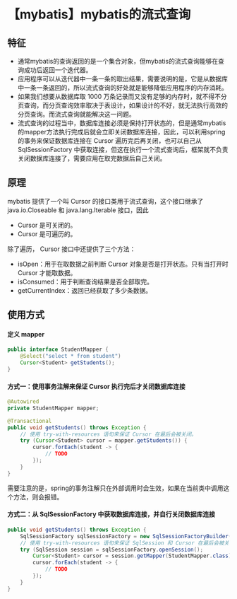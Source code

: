 # 【mybatis】mybatis的流式查询
## 特征
* 通常mybatis的查询返回的是一个集合对象，但mybatis的流式查询能够在查询成功后返回一个迭代器。
* 应用程序可以从迭代器中一条一条的取出结果，需要说明的是，它是从数据库中一条一条返回的，所以流式查询的好处就是能够降低应用程序的内存消耗。
* 如果我们想要从数据库取 1000 万条记录而又没有足够的内存时，就不得不分页查询，而分页查询效率取决于表设计，如果设计的不好，就无法执行高效的分页查询。而流式查询就能解决这一问题。
* 流式查询的过程当中，数据库连接必须是保持打开状态的，但是通常mybatis的mapper方法执行完成后就会立即关闭数据库连接，因此，可以利用spring的事务来保证数据库连接在 Cursor 遍历完后再关闭，也可以自己从 SqlSessionFactory 中获取连接，但这在执行一个流式查询后，框架就不负责关闭数据库连接了，需要应用在取完数据后自己关闭。

## 原理
mybatis 提供了一个叫 Cursor 的接口类用于流式查询，这个接口继承了 java.io.Closeable 和 java.lang.Iterable 接口，因此
* Cursor 是可关闭的。
* Cursor 是可遍历的。

除了遍历， Cursor 接口中还提供了三个方法：
* isOpen：用于在取数据之前判断 Cursor 对象是否是打开状态。只有当打开时 Cursor 才能取数据。
* isConsumed：用于判断查询结果是否全部取完。
* getCurrentIndex：返回已经获取了多少条数据。

## 使用方式
#### 定义 mapper
```java
public interface StudentMapper {
    @Select("select * from student")
    Cursor<Student> getStudents();
}
```

#### 方式一：使用事务注解来保证 Cursor 执行完后才关闭数据库连接
```java
@Autowired
private StudentMapper mapper;

@Transactional
public void getStudents() throws Exception {
    // 使用 try-with-resources 语句来保证 Cursor 在最后会被关闭。
    try (Cursor<Student> cursor = mapper.getStudents()) {
        cursor.forEach(student -> {
            // TODO
        });
    }
}
```

需要注意的是，spring的事务注解只在外部调用时会生效，如果在当前类中调用这个方法，则会报错。

#### 方式二：从 SqlSessionFactory 中获取数据库连接，并自行关闭数据库连接
```java
public void getStudents() throws Exception {
    SqlSessionFactory sqlSessionFactory = new SqlSessionFactoryBuilder().build(configuration);
    // 使用 try-with-resources 语句来保证 SqlSession 和 Cursor 在最后会被关闭。
    try (SqlSession session = sqlSessionFactory.openSession();
        Cursor<Student> cursor = session.getMapper(StudentMapper.class).getStudents();) {
        cursor.forEach(student -> {
            // TODO
        });
    }
}
```
